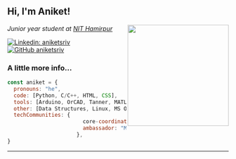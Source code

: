 <h2> Hi, I'm Aniket!</h2>
<img align='right' src="https://media.giphy.com/media/IwSG1QKOwDjQk/giphy.gif" width="230">
<p><em>Junior year student at <a href="http://nith.ac.in">NIT Hamirpur</a></em></p>

[![Linkedin: aniketsriv](https://img.shields.io/badge/-aniket-srivastava-63544b171-blue?style=flat-square&logo=Linkedin&logoColor=white&link=https://www.linkedin.com/in/aniket-srivastava-63544b171/)](https://www.linkedin.com/in/aniket-srivastava-63544b171/)
[![GitHub aniketsriv](https://img.shields.io/github/followers/aniketsriv?label=follow&style=social)](https://github.com/aniketsriv)


### A little more info...  

```javascript
const aniket = {
  pronouns: "he",
  code: [Python, C/C++, HTML, CSS],
  tools: [Arduino, OrCAD, Tanner, MATLAB],
  other: [Data Structures, Linux, MS Office, Adobe Illustrator, Markdown]
  techCommunities: {
                        core-coordinator: "Team Vibhav, NIT Hamirpur",
                        ambassador: "MLSA'20",
                      },
}
```

---
